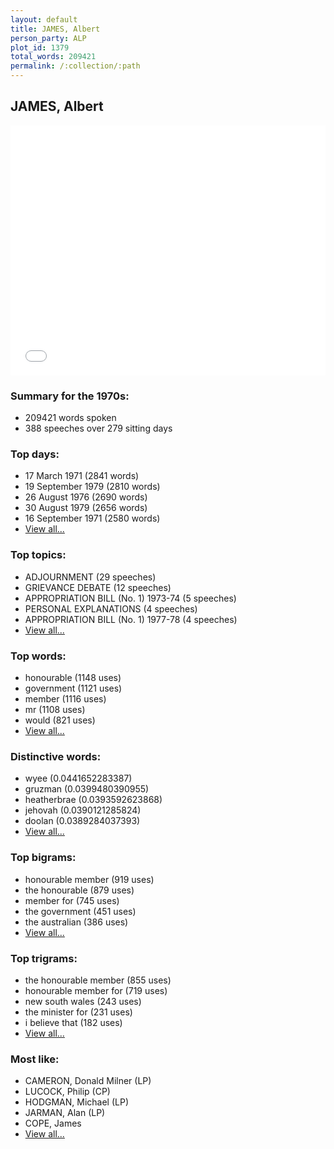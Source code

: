 ```yaml
---
layout: default
title: JAMES, Albert
person_party: ALP
plot_id: 1379
total_words: 209421
permalink: /:collection/:path
---
```


## JAMES, Albert

<iframe width="100%" height="400" frameborder="0" scrolling="no" src="//plot.ly/~wragge/1379.embed"></iframe>


### Summary for the 1970s:

* 209421 words spoken
* 388 speeches over 279 sitting days


### Top days:

* 17 March 1971 (2841 words)
* 19 September 1979 (2810 words)
* 26 August 1976 (2690 words)
* 30 August 1979 (2656 words)
* 16 September 1971 (2580 words)
* [View all...](days/)


### Top topics:

* ADJOURNMENT (29 speeches)
* GRIEVANCE DEBATE (12 speeches)
* APPROPRIATION BILL (No. 1) 1973-74 (5 speeches)
* PERSONAL EXPLANATIONS (4 speeches)
* APPROPRIATION BILL (No. 1) 1977-78 (4 speeches)
* [View all...](topics/)


### Top words:

* honourable (1148 uses)
* government (1121 uses)
* member (1116 uses)
* mr (1108 uses)
* would (821 uses)
* [View all...](words/)


### Distinctive words:

* wyee (0.0441652283387)
* gruzman (0.0399480390955)
* heatherbrae (0.0393592623868)
* jehovah (0.0390121285824)
* doolan (0.0389284037393)
* [View all...](sig_words/)


### Top bigrams:

* honourable member (919 uses)
* the honourable (879 uses)
* member for (745 uses)
* the government (451 uses)
* the australian (386 uses)
* [View all...](bigrams/)


### Top trigrams:

* the honourable member (855 uses)
* honourable member for (719 uses)
* new south wales (243 uses)
* the minister for (231 uses)
* i believe that (182 uses)
* [View all...](trigrams/)


### Most like:

* CAMERON, Donald Milner (LP)
* LUCOCK, Philip (CP)
* HODGMAN, Michael (LP)
* JARMAN, Alan (LP)
* COPE, James 
* [View all...](similarities/)
